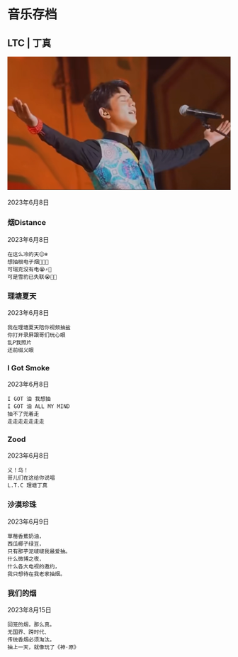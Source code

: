 # 音乐存档

## LTC | 丁真

![image-20230615120727986](images/image-20230615120727986.png)

 2023年6月8日

### 烟Distance

2023年6月8日

```
在这么冷的天😖❄️
想抽根电子烟🤔🚬🚬
可瑞克没有电😭⚡️🚫
可是雪豹已失联😭🐆🚫
```

### 理塘夏天

2023年6月8日

```
我在理塘夏天陪你视频抽盐
你打开录屏跟哥们玩心眼
乱P我照片
还前缀义眼
```

### I Got Smoke

2023年6月8日

```
I GOT 油 我想抽
I GOT 油 ALL MY MIND
抽不了兜着走
走走走走走走走
```

### Zood

2023年6月8日

```
义！乌！
哥儿们在这给你说唱
L.T.C 理塘丁真
```

### 沙漠珍珠

2023年6月9日

```
草莓香蕉奶油，
西瓜椰子绿豆，
只有那芋泥啵啵我最爱抽。
什么微博之夜，
什么各大电视的邀约，
我只想待在我老家抽烟。
```

### 我们的烟

2023年8月15日

```
回笼的烟，那么真。
无国界、跨时代、
传统香烟必须淘汰。
抽上一天，就像玩了《神·原》
```


